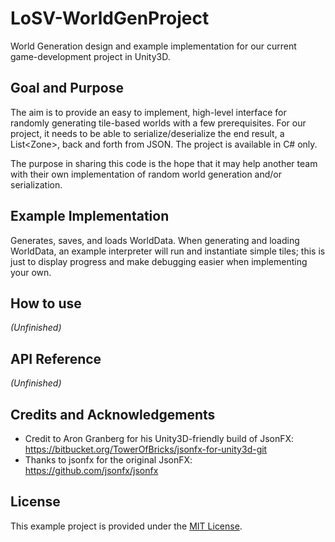 # LoSV-WorldGenProject
World Generation design and example implementation for our current game-development project in Unity3D.

## Goal and Purpose
The aim is to provide an easy to implement, high-level interface for randomly generating tile-based worlds with a few prerequisites. For our project, it needs to be able to serialize/deserialize the end result, a List\<Zone\>, back and forth from JSON. The project is available in C# only.

The purpose in sharing this code is the hope that it may help another team with their own implementation of random world generation and/or serialization.

## Example Implementation
Generates, saves, and loads WorldData. When generating and loading WorldData, an example interpreter will run and instantiate simple tiles; this is just to display progress and make debugging easier when implementing your own.

## How to use
*(Unfinished)*

## API Reference
*(Unfinished)*

## Credits and Acknowledgements
* Credit to Aron Granberg for his Unity3D-friendly build of JsonFX: https://bitbucket.org/TowerOfBricks/jsonfx-for-unity3d-git
* Thanks to jsonfx for the original JsonFX: https://github.com/jsonfx/jsonfx

## License
This example project is provided under the [MIT License](https://github.com/JYandev/LoSV-WorldGenProject/edit/master/LICENSE.txt "Link to the License").

